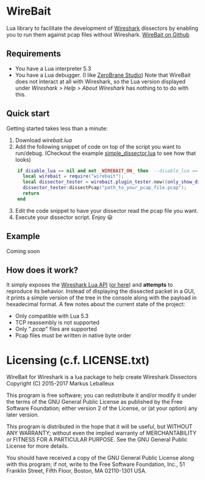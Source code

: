 # WireBait
Lua library to facilitate the development of [Wireshark](https://www.wireshark.org/) dissectors by enabling you to run them against pcap files without Wireshark.
[WireBait on Github](https://github.com/MarkoPaul0/WireBait)
## Requirements
  * You have a Lua interpreter 5.3
  * You have a Lua debugger. (I like [ZeroBrane Studio](https://studio.zerobrane.com/))
Note that WireBait does not interact at all with Wireshark, so the Lua version displayed under *Wireshark > Help > About Wireshark* has nothing to to do with this.

## Quick start
Getting started takes less than a minute:
  1. Download *wirebait.lua*
  2. Add the following snippet of code on top of the script you want to run/debug. (Checkout the example [simple_dissector.lua](https://github.com/MarkoPaul0/WireBait/blob/master/example/simple_dissector.lua) to see how that looks)
```lua
    if disable_lua == nil and not _WIREBAIT_ON_ then  --disable_lua == nil checks if this script is being run from wireshark.
      local wirebait = require("wirebait");
      local dissector_tester = wirebait.plugin_tester.new({only_show_dissected_packets=true});
      dissector_tester:dissectPcap("path_to_your_pcap_file.pcap");
      return
    end
```
  3. Edit the code snippet to have your dissector read the pcap file you want.
  4. Execute your dissector script. Enjoy :smiley:
  
 ## Example
 Coming soon
 
  
## How does it work?
It simply exposes the [Wireshark Lua API](https://www.wireshark.org/docs/wsdg_html_chunked/wsluarm_modules.html) ([or here](https://wiki.wireshark.org/LuaAPI)) and **attempts** to reproduce its behavior. Instead of displaying the dissected packet in a GUI, it prints a simple version of the tree in the console along with the payload in hexadecimal format.
A few notes about the current state of the project:
  * Only compatible with Lua 5.3
  * TCP reassembly is not supported
  * Only "*.pcap*" files are supported
  * Pcap files must be written in native byte order
  

# Licensing (c.f. LICENSE.txt)
WireBait for Wireshark is a lua package to help create Wireshark Dissectors
Copyright (C) 2015-2017 Markus Leballeux

This program is free software; you can redistribute it and/or modify
it under the terms of the GNU General Public License as published by
the Free Software Foundation; either version 2 of the License, or
(at your option) any later version.

This program is distributed in the hope that it will be useful,
but WITHOUT ANY WARRANTY; without even the implied warranty of
MERCHANTABILITY or FITNESS FOR A PARTICULAR PURPOSE.  See the
GNU General Public License for more details.

You should have received a copy of the GNU General Public License along
with this program; if not, write to the Free Software Foundation, Inc.,
51 Franklin Street, Fifth Floor, Boston, MA 02110-1301 USA.